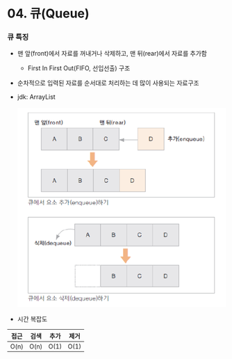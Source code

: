 # 04. 큐(Queue)

### 큐 특징
* 맨 앞(front)에서 자료를 꺼내거나 삭제하고, 맨 뒤(rear)에서 자료를 추가함
  * First In First Out(FIFO, 선입선출) 구조
* 순차적으로 입력된 자료를 순서대로 처리하는 데 많이 사용되는 자료구조
* jdk: ArrayList
<br/><br/>
  ![img_4.png](image/img_4.png)

* 시간 복잡도

| 접근   | 검색 | 추가   | 제거   |
|------|----|------|------|
| O(n) | O(n) | O(1) | O(1) |
